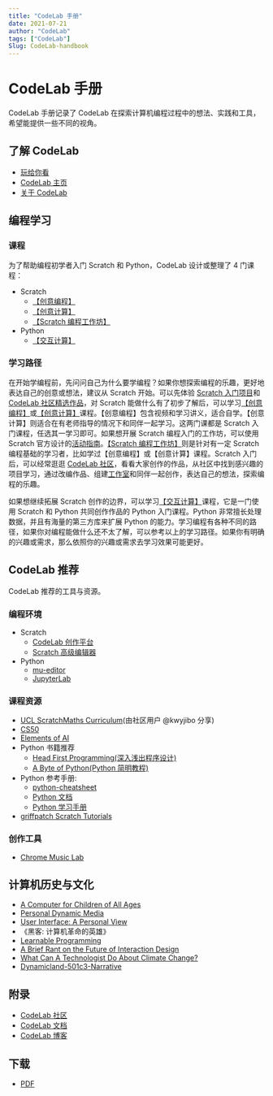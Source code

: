 ```yaml
---
title: "CodeLab 手册"
date: 2021-07-21
author: "CodeLab"
tags: ["CodeLab"]
Slug: CodeLab-handbook
---
```


# CodeLab 手册
CodeLab 手册记录了 CodeLab 在探索计算机编程过程中的想法、实践和工具，希望能提供一些不同的视角。

<!--truncate-->


## 了解 CodeLab
-   [玩给你看](https://www.codelab.club/projects)
-   [CodeLab 主页](https://www.codelab.club)
-   [关于 CodeLab](https://www.codelab.club/blog/2020/09/25/about-codelab-2020)

## 编程学习
### 课程
为了帮助编程初学者入门 Scratch 和 Python，CodeLab 设计或整理了 4 门课程：
-   Scratch
    -   [【创意编程】](https://www.codelab.club/blog/2021/01/19/creativecodingcourse/)
    -   [【创意计算】](https://www.codelab.club/blog/2020/10/16/创意计算授课实践与总结)
    -   [【Scratch 编程工作坊】](https://www.codelab.club/blog/2021/07/16/scratch_workshop/)
-   Python
    -   [【交互计算】](https://www.codelab.club/blog/2021/06/01/interactivecomputing/)

### 学习路径
在开始学编程前，先问问自己为什么要学编程？如果你想探索编程的乐趣，更好地表达自己的创意或想法，建议从 Scratch 开始。可以先体验 [Scratch 入门项目](https://create.codelab.club/starter-projects)和 [CodeLab 社区精选作品](https://create.codelab.club/)，对 Scratch 能做什么有了初步了解后，可以学习[【创意编程】](https://www.codelab.club/blog/2021/01/19/creativecodingcourse/)或[【创意计算】](https://www.codelab.club/blog/2020/10/16/创意计算授课实践与总结)课程。【创意编程】包含视频和学习讲义，适合自学。【创意计算】则适合在有老师指导的情况下和同伴一起学习。这两门课都是 Scratch 入门课程，任选其一学习即可。如果想开展 Scratch 编程入门的工作坊，可以使用 Scratch 官方设计的[活动指南](https://create.codelab.club/ideas)。[【Scratch 编程工作坊】](https://www.codelab.club/blog/2021/07/16/scratch_workshop/)则是针对有一定 Scratch 编程基础的学习者，比如学过【创意编程】或【创意计算】课程。Scratch 入门后，可以经常逛逛 [CodeLab 社区](https://create.codelab.club/explore/projects/all)，看看大家创作的作品，从社区中找到感兴趣的项目学习，通过改编作品、组建[工作室](https://create.codelab.club/explore/studios/all)和同伴一起创作，表达自己的想法，探索编程的乐趣。

如果想继续拓展 Scratch 创作的边界，可以学习[【交互计算】](https://www.codelab.club/blog/2021/06/01/interactivecomputing/)课程，它是一门使用 Scratch 和 Python 共同创作作品的 Python 入门课程。Python 非常擅长处理数据，并且有海量的第三方库来扩展 Python 的能力。学习编程有各种不同的路径，如果你对编程能做什么还不太了解，可以参考以上的学习路径。如果你有明确的兴趣或需求，那么依照你的兴趣或需求去学习效果可能更好。

## CodeLab 推荐
CodeLab 推荐的工具与资源。


### 编程环境
* Scratch
   *  [CodeLab 创作平台](https://create.codelab.club/projects/editor/)  
   *  [Scratch 高级编辑器](https://addon.codelab.club/editor.html)    
*  Python
   *  [mu-editor](https://codewith.mu/)
   *  [JupyterLab](https://jupyter.org/)

### 课程资源
*  [UCL ScratchMaths Curriculum](https://www.ucl.ac.uk/ioe/research/projects/ucl-scratchmaths/ucl-scratchmaths-curriculum)(由社区用户 @kwyjibo 分享)
*  [CS50](https://cs50.harvard.edu/x/2021/)
*  [Elements of AI](https://www.elementsofai.com/)
*  Python 书籍推荐
    *  [Head First Programming(深入浅出程序设计)](https://book.douban.com/subject/10518092/)
    *  [A Byte of Python(Python 简明教程)](https://learnku.com/docs/byte-of-python/2018)
*  Python 参考手册:
    *  [python-cheatsheet](https://github.com/gto76/python-cheatsheet)
    *  [Python 文档](https://docs.python.org/zh-cn/3/)
    *  [Python 学习手册](https://book.douban.com/subject/30364619/)
* [griffpatch Scratch Tutorials](https://www.youtube.com/c/griffpatch/featured)

### 创作工具
* [Chrome Music Lab](https://musiclab.chromeexperiments.com/)

## 计算机历史与文化
* [A Computer for Children of All Ages](https://www.mprove.de/visionreality/media/Kay72a.pdf)
* [Personal Dynamic Media](http://www.newmediareader.com/book_samples/nmr-26-kay.pdf)
* [User Interface: A Personal View](http://worrydream.com/refs/Kay%20-%20User%20Interface,%20a%20Personal%20View.pdf)
* 《黑客: 计算机革命的英雄》
* [Learnable Programming](http://worrydream.com/LearnableProgramming/)
* [A Brief Rant on the Future of Interaction Design](http://worrydream.com/ABriefRantOnTheFutureOfInteractionDesign/)
* [What Can A Technologist Do About Climate Change?](http://worrydream.com/ClimateChange/)
* [Dynamicland-501c3-Narrative](https://dynamicland.org/dynamicland-501c3-narrative.pdf)

## 附录
* [CodeLab 社区](https://create.codelab.club/)
* [CodeLab 文档](https://adapter.codelab.club/)
* [CodeLab 博客](https://www.codelab.club/blog/)


## 下载
*  [PDF](/img/CodeLab-handbook.pdf)
